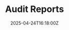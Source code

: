 ---
title: Audit Reports
linkTitle: Audit Reports
date: '2025-04-24T16:18:00Z'
weight: 1
description: The audit evaluates compliance and risk management practices, focusing
  on document control and system effectiveness, with findings indicating areas for
  improvement and recommendations for standardized procedures and enhanced security
  measures.
draft: false
ref: audit-reports
---